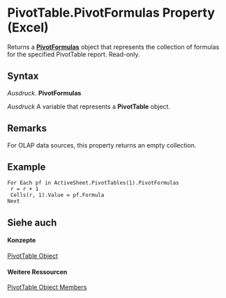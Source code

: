 
# PivotTable.PivotFormulas Property (Excel)

Returns a  **[PivotFormulas](7139a4bd-f103-7190-004f-7f2261a4391f.md)** object that represents the collection of formulas for the specified PivotTable report. Read-only.


## Syntax

 _Ausdruck_. **PivotFormulas**

 _Ausdruck_ A variable that represents a **PivotTable** object.


## Remarks

For OLAP data sources, this property returns an empty collection.


## Example


```
For Each pf in ActiveSheet.PivotTables(1).PivotFormulas 
 r = r + 1 
 Cells(r, 1).Value = pf.Formula 
Next
```


## Siehe auch


#### Konzepte


[PivotTable Object](a9c1d4a0-78a9-f9a6-6daf-91cb63e45842.md)
#### Weitere Ressourcen


[PivotTable Object Members](http://msdn.microsoft.com/library/8e8d1692-cf32-63c6-a1f6-54ddcc2a4964%28Office.15%29.aspx)